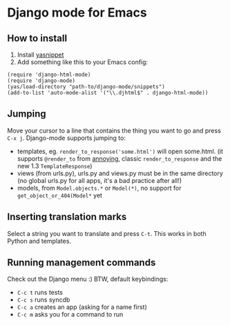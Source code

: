 # Django mode for Emacs

## How to install

1. Install [yasnippet](http://code.google.com/p/yasnippet/)
2. Add something like this to your Emacs config:

```elisp
(require 'django-html-mode)
(require 'django-mode)
(yas/load-directory "path-to/django-mode/snippets")
(add-to-list 'auto-mode-alist '("\\.djhtml$" . django-html-mode))
```

## Jumping
Move your cursor to a line that contains the thing you want to go and press `C-x j`.
Django-mode supports jumping to:

- templates, eg. `render_to_response('some.html')` will open some.html. (it supports `@render_to` from [annoying](http://bitbucket.org/offline/django-annoying), classic `render_to_response` and the new 1.3 `TemplateResponse`)
- views (from urls.py), urls.py and views.py must be in the same directory (no global urls.py for all apps, it's a bad practice after all!)
- models, from `Model.objects.*` or `Model(*)`, no support for `get_object_or_404(Model*` yet

## Inserting translation marks
Select a string you want to translate and press `C-t`. This works in both Python and templates.

## Running management commands
Check out the Django menu :)
BTW, default keybindings:

- `C-c t` runs tests
- `C-c s` runs syncdb
- `C-c a` creates an app (asking for a name first)
- `C-c m` asks you for a command to run

